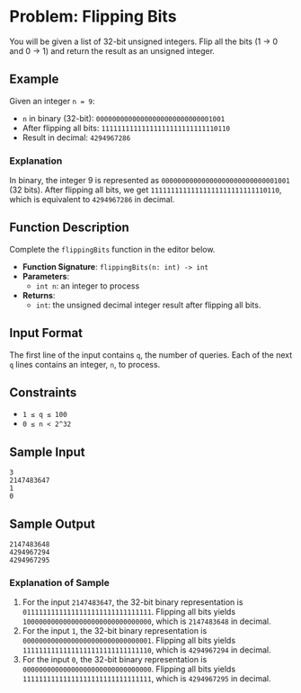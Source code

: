 # Problem: Flipping Bits

You will be given a list of 32-bit unsigned integers. Flip all the bits (1 → 0 and 0 → 1) and return the result as an unsigned integer.

## Example

Given an integer `n = 9`:

- `n` in binary (32-bit): `00000000000000000000000000001001`
- After flipping all bits: `11111111111111111111111111110110`
- Result in decimal: `4294967286`

### Explanation

In binary, the integer 9 is represented as `00000000000000000000000000001001` (32 bits). After flipping all bits, we get `11111111111111111111111111110110`, which is equivalent to `4294967286` in decimal.

## Function Description

Complete the `flippingBits` function in the editor below.

- **Function Signature**: `flippingBits(n: int) -> int`
- **Parameters**:
  - `int n`: an integer to process
- **Returns**:
  - `int`: the unsigned decimal integer result after flipping all bits.

## Input Format

The first line of the input contains `q`, the number of queries. Each of the next `q` lines contains an integer, `n`, to process.

## Constraints

- `1 ≤ q ≤ 100`
- `0 ≤ n < 2^32`

## Sample Input

```
3
2147483647
1
0
```

## Sample Output

```
2147483648
4294967294
4294967295
```

### Explanation of Sample

1. For the input `2147483647`, the 32-bit binary representation is `01111111111111111111111111111111`. Flipping all bits yields `10000000000000000000000000000000`, which is `2147483648` in decimal.
2. For the input `1`, the 32-bit binary representation is `00000000000000000000000000000001`. Flipping all bits yields `11111111111111111111111111111110`, which is `4294967294` in decimal.
3. For the input `0`, the 32-bit binary representation is `00000000000000000000000000000000`. Flipping all bits yields `11111111111111111111111111111111`, which is `4294967295` in decimal.
